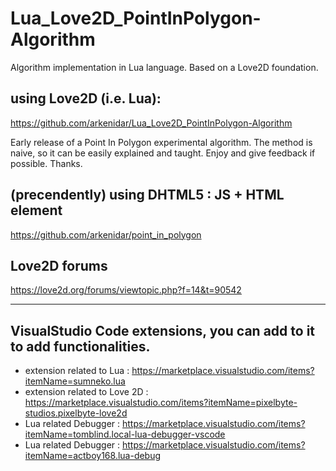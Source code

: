 # Lua_Love2D_PointInPolygon-Algorithm

Algorithm implementation in Lua language. Based on a Love2D foundation.

## using Love2D (i.e. Lua):

https://github.com/arkenidar/Lua_Love2D_PointInPolygon-Algorithm

Early release of a Point In Polygon experimental algorithm. The method is naive, so it can be easily explained and taught. Enjoy and give feedback if possible. Thanks.

## (precendently) using DHTML5 : JS + HTML <canvas> element

https://github.com/arkenidar/point_in_polygon

## Love2D forums

https://love2d.org/forums/viewtopic.php?f=14&t=90542

<hr>

## VisualStudio Code extensions, you can add to it to add functionalities.

- extension related to Lua : <https://marketplace.visualstudio.com/items?itemName=sumneko.lua>
- extension related to Love 2D : <https://marketplace.visualstudio.com/items?itemName=pixelbyte-studios.pixelbyte-love2d>
- Lua related Debugger : <https://marketplace.visualstudio.com/items?itemName=tomblind.local-lua-debugger-vscode>
- Lua related Debugger : <https://marketplace.visualstudio.com/items?itemName=actboy168.lua-debug>
